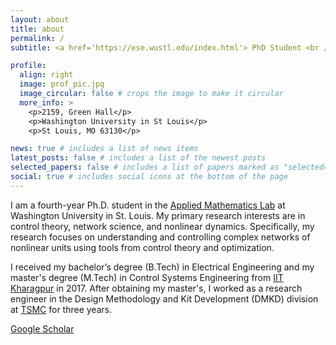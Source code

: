 ```yaml
---
layout: about
title: about
permalink: /
subtitle: <a href='https://ese.wustl.edu/index.html'> PhD Student <br /> Electrical and Systems Engineering <br /> Washington University in St. Louis</a>. 

profile:
  align: right
  image: prof_pic.jpg
  image_circular: false # crops the image to make it circular
  more_info: >
    <p>2159, Green Hall</p>
    <p>Washington University in St Louis</p>
    <p>St Louis, MO 63130</p>

news: true # includes a list of news items
latest_posts: false # includes a list of the newest posts
selected_papers: false # includes a list of papers marked as "selected={true}"
social: true # includes social icons at the bottom of the page
---
```


I am a fourth-year Ph.D. student in the [Applied Mathematics Lab](https://www.ese.wustl.edu/~jsli/AMLab/Home.html) at Washington University in St. Louis. My primary research interests are in control theory, network science, and nonlinear dynamics. Specifically, my research focuses on understanding and controlling complex networks of nonlinear units using tools from control theory and optimization. 
                  
I received my bachelor’s degree (B.Tech) in Electrical Engineering and my master's degree (M.Tech) in Control Systems Engineering from [IIT Kharagpur](http://www.iitkgp.ac.in) in 2017. After obtaining my master's, I worked as a research engineer in the Design Methodology and Kit Development (DMKD) division at [TSMC](https://www.tsmc.com/english) for three years. 

[Google Scholar](https://scholar.google.com/citations?user=0xeNvrsAAAAJ&hl=en)

